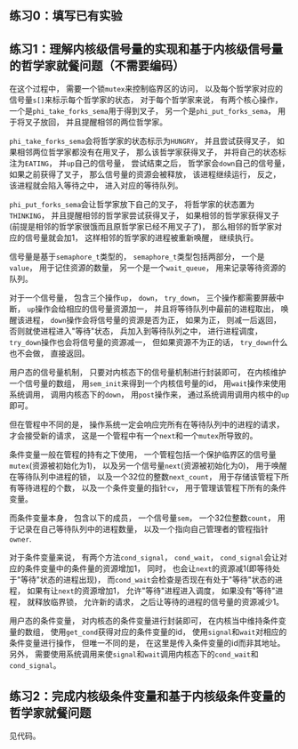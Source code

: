 ## 练习0：填写已有实验

## 练习1：理解内核级信号量的实现和基于内核级信号量的哲学家就餐问题（不需要编码）

在这个过程中， 需要一个锁`mutex`来控制临界区的访问， 以及每个哲学家对应的信号量`s[]`来标示每个哲学家的状态， 对于每个哲学家来说， 有两个核心操作， 一个是`phi_take_forks_sema`用于得到叉子， 另一个是`phi_put_forks_sema`， 用于将叉子放回， 并且提醒相邻的两位哲学家。

`phi_take_forks_sema`会将哲学家的状态标示为`HUNGRY`， 并且尝试获得叉子， 如果相邻两位哲学家都没有在用叉子， 那么该哲学家获得叉子， 并将自己的状态标注为`EATING`， 并`up`自己的信号量， 尝试结束之后， 哲学家会`down`自己的信号量， 如果之前获得了叉子， 那么信号量的资源会被释放， 该进程继续运行， 反之， 该进程就会陷入等待之中， 进入对应的等待队列。

`phi_put_forks_sema`会让哲学家放下自己的叉子， 将哲学家的状态置为`THINKING`， 并且提醒相邻的哲学家尝试获得叉子， 如果相邻的哲学家获得叉子(前提是相邻的哲学家很饿而且原哲学家已经不用叉子了)， 那么相邻的哲学家对应的信号量就会加1， 这样相邻的哲学家的进程被重新唤醒， 继续执行。

信号量是基于`semaphore_t`类型的， `semaphore_t`类型包括两部分， 一个是`value`， 用于记住资源的数量， 另一个是一个`wait_queue`， 用来记录等待资源的队列。

对于一个信号量， 包含三个操作`up`， `down`， `try_down`， 三个操作都需要屏蔽中断， `up`操作会给相应的信号量资源加一， 并且将等待队列中最前的进程取出， 唤醒该进程， `down`操作会将信号量的资源是否为正， 如果为正， 则减一后返回， 否则就使进程进入"等待"状态， 兵加入到等待队列之中， 进行进程调度， `try_down`操作也会将信号量的资源减一， 但如果资源不为正的话， `try_down`什么也不会做， 直接返回。  

用户态的信号量机制， 只要对内核态下的信号量机制进行封装即可， 在内核维护一个信号量的数组， 用`sem_init`来得到一个内核信号量的id， 用`wait`操作来使用系统调用， 调用内核态下的`down`， 用`post`操作来， 通过系统调用调用内核中的`up`即可。

但在管程中不同的是， 操作系统一定会响应完所有在等待队列中的进程的请求， 才会接受新的请求， 这是一个管程中有一个`next`和一个`mutex`所导致的。  

条件变量一般在管程的持有之下使用， 一个管程包括一个保护临界区的信号量`mutex`(资源被初始化为1)， 以及另一个信号量`next`(资源被初始化为0)， 用于唤醒在等待队列中进程的锁， 以及一个32位的整数`next_count`， 用于存储该管程下所有等待进程的个数， 以及一个条件变量的指针`cv`， 用于管理该管程下所有的条件变量。

而条件变量本身， 包含以下的成员， 一个信号量`sem`， 一个32位整数`count`， 用于记录在自己等待队列中的进程数量， 以及一个指向自己管理者的管程指针`owner`.

对于条件变量来说， 有两个方法`cond_signal`， `cond_wait`， `cond_signal`会让对应的条件变量中的条件量的资源增加1， 同时， 也会让`next`的资源减1(即等待处于"等待"状态的进程出现)， 而`cond_wait`会检查是否现在有处于"等待"状态的进程， 如果有让`next`的资源增加1， 允许"等待"进程进入调度， 如果没有"等待"进程， 就释放临界锁， 允许新的请求， 之后让等待的进程的信号量的资源减少1。

用户态的条件变量， 对内核态的条件变量进行封装即可， 在内核当中维持条件变量的数组， 使用`get_cond`获得对应的条件变量的id， 使用`signal`和`wait`对相应的条件变量进行操作， 但唯一不同的是， 在这里是传入条件变量的id而非其地址。 另外， 需要使用系统调用来使`signal`和`wait`调用内核态下的`cond_wait`和`cond_signal`。

## 练习2：完成内核级条件变量和基于内核级条件变量的哲学家就餐问题

见代码。
